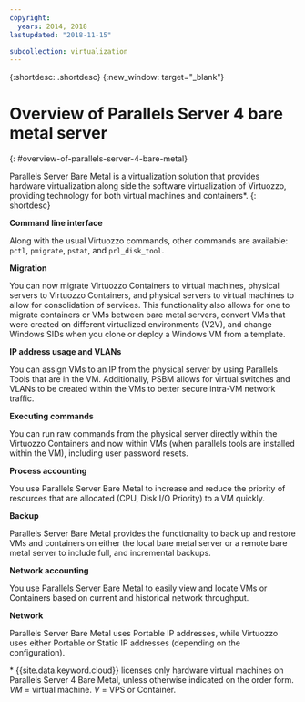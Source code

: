 ```yaml
---
copyright:
  years: 2014, 2018
lastupdated: "2018-11-15"

subcollection: virtualization
---
```


{:shortdesc: .shortdesc}
{:new_window: target="_blank"}

# Overview of Parallels Server 4 bare metal server
{: #overview-of-parallels-server-4-bare-metal}

Parallels Server Bare Metal is a virtualization solution that provides hardware virtualization along side the software virtualization of Virtuozzo, providing technology for both virtual machines and containers*.
{: shortdesc}

**Command line interface**

Along with the usual Virtuozzo commands, other commands are available: `pctl`, `pmigrate`, `pstat`, and `prl_disk_tool`.

**Migration**

You can now migrate Virtuozzo Containers to virtual machines, physical servers to Virtuozzo Containers, and physical servers to virtual machines to allow for consolidation of services. This functionality also allows for one to migrate containers or VMs between bare metal servers, convert VMs that were created on different virtualized environments (V2V), and change Windows SIDs when you clone or deploy a Windows VM from a template.

**IP address usage and VLANs**

You can assign VMs to an IP from the physical server by using Parallels Tools that are in the VM. Additionally, PSBM allows for virtual switches and VLANs to be created within the VMs to better secure intra-VM network traffic.

**Executing commands**

You can run raw commands from the physical server directly within the Virtuozzo Containers and now within VMs (when parallels tools are installed within the VM), including user password resets.

**Process accounting**

You use Parallels Server Bare Metal to increase and reduce the priority of resources that are allocated (CPU, Disk I/O Priority) to a VM quickly.

**Backup**

Parallels Server Bare Metal provides the functionality to back up and restore VMs and containers on either the local bare metal server or a remote bare metal server to include full, and incremental backups.

**Network accounting**

You use Parallels Server Bare Metal to easily view and locate VMs or Containers based on current and historical network throughput.

**Network**

Parallels Server Bare Metal uses Portable IP addresses, while Virtuozzo uses either Portable or Static IP addresses (depending on the configuration).

\* {{site.data.keyword.cloud}} licenses only hardware virtual machines on Parallels Server 4 Bare Metal, unless otherwise indicated on the order form.
_VM_ = virtual machine. _V_ = VPS or Container.
